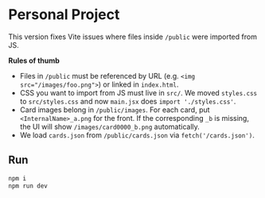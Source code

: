# Personal Project

This version fixes Vite issues where files inside `/public` were imported from JS.

**Rules of thumb**

- Files in `/public` must be referenced by URL (e.g. `<img src="/images/foo.png">`) or linked in `index.html`.
- CSS you want to import from JS must live in `src/`. We moved `styles.css` to `src/styles.css` and now `main.jsx` does `import './styles.css'`.
- Card images belong in `/public/images`. For each card, put `<InternalName>_a.png` for the front. If the corresponding `_b` is missing, the UI will show `/images/card0000_b.png` automatically.
- We load `cards.json` from `/public/cards.json` via `fetch('/cards.json')`.

## Run
```bash
npm i
npm run dev
```
